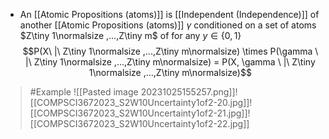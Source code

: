 - An [[Atomic Propositions (atoms)]] is [[Independent (Independence)]] of another [[Atomic Propositions (atoms)]] $\gamma$ conditioned on a set of atoms $Z\tiny 1\normalsize ,...,Z\tiny m$ of for any $y \in \{ 0,1\}$
$$P(X\ |\ Z\tiny 1\normalsize ,...,Z\tiny m\normalsize) \times P(\gamma \ |\ Z\tiny 1\normalsize ,...,Z\tiny m\normalsize) = P(X, \gamma \ |\ Z\tiny 1\normalsize ,...,Z\tiny m\normalsize)$$ 
>	#Example 
>	![[Pasted image 20231025155257.png]]![[COMPSCI3672023_S2W10Uncertainty1of2-20.jpg]]![[COMPSCI3672023_S2W10Uncertainty1of2-21.jpg]]![[COMPSCI3672023_S2W10Uncertainty1of2-22.jpg]]
